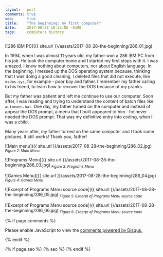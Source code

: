 ```yaml
---
layout:   post
comments: true
seo:      true
title:    "The beginning: my first computer"
date:     2017-08-28 18:32:00 -0300
tags:     computers history
---
```


![286 IBM PC]({{ site.url }}/assets/2017-08-28-the-beginning/286_01.jpg)

In 1994, when I was almost 11 years old, my father won a 286 IBM PC from his job. He took the computer home and I started my first steps with it. I was amazed. I knew nothing about computers, nor about English language. In the beginning, I messed up the DOS operating system because, thinking that I was doing a good cleaning, I deleted files that did not execute, like `msdos.sys`, for example - poor boy and father. I remember my father calling to his friend, to learn how to recover the DOS because of my pranks.

But my father was patient and left me continue to use our computer. Soon after, I was reading and trying to understand the content of batch files like `autoexec.bat`. One day, my father turned on the computer and instead of appear the DOS prompt, a menu that I built appeared to him - he never needed the DOS prompt. That was my definitive entry into coding, when I was a child.

Many years after, my father turned on the same computer and I took some pictures. It still works! Thank you, father!

![Main menu]({{ site.url }}/assets/2017-08-28-the-beginning/286_02.jpg)
<sub>_Figure 2: Main Menu_</sub>


![Programs Menu]({{ site.url }}/assets/2017-08-28-the-beginning/286_03.jpg)
<sub>_Figure 3: Programs Menu_</sub>


![Games Menu]({{ site.url }}/assets/2017-08-28-the-beginning/286_04.jpg)
<sub>_Figure 4: Games Menu_</sub>


![Excerpt of Programs Menu source code]({{ site.url }}/assets/2017-08-28-the-beginning/286_05.jpg)
<sub>_Figure 5: Excerpt of Programs Menu source code_</sub>


![Excerpt of Programs Menu source code]({{ site.url }}/assets/2017-08-28-the-beginning/286_06.jpg)
<sub>_Figure 6: Excerpt of Programs Menu source code_</sub>

{% if page.comments %}
<div id="disqus_thread"></div>
<script>

/**
*  RECOMMENDED CONFIGURATION VARIABLES: EDIT AND UNCOMMENT THE SECTION BELOW TO INSERT DYNAMIC VALUES FROM YOUR PLATFORM OR CMS.
*  LEARN WHY DEFINING THESE VARIABLES IS IMPORTANT: https://disqus.com/admin/universalcode/#configuration-variables*/
/*
var disqus_config = function () {
this.page.url = https://nmoura.github.io/2017/08/28/the-beginning-my-first-computer.html;  // Replace PAGE_URL with your page's canonical URL variable
this.page.identifier = /2017/08/28/the-beginning-my-first-computer.html; // Replace PAGE_IDENTIFIER with your page's unique identifier variable
};
*/
(function() { // DON'T EDIT BELOW THIS LINE
var d = document, s = d.createElement('script');
s.src = 'https://nilton-mouras-personal-page.disqus.com/embed.js';
s.setAttribute('data-timestamp', +new Date());
(d.head || d.body).appendChild(s);
})();
</script>
<noscript>Please enable JavaScript to view the <a href="https://disqus.com/?ref_noscript">comments powered by Disqus.</a></noscript>
<script id="dsq-count-scr" src="//nilton-mouras-personal-page.disqus.com/count.js" async></script>

{% endif %}

{% if page.seo %}
    {% seo %}
{% endif %}
